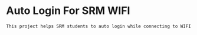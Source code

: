 # Auto Login For SRM WIFI 
```
This project helps SRM students to auto login while connecting to WIFI
```
